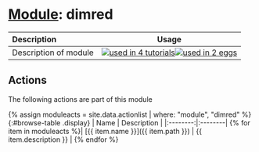 # [Module](../manual.md): dimred

| Description    | Usage |
|:--------|:--------:|
| Description of module | [![used in 4 tutorials](https://img.shields.io/badge/tutorials-4-green.svg)](https://www.plumed-tutorials.org/browse.html?search=dimred)[![used in 2 eggs](https://img.shields.io/badge/nest-2-green.svg)](https://www.plumed-nest.org/browse.html?search=dimred)|

## Actions 

The following actions are part of this module

{% assign moduleacts = site.data.actionlist | where: "module", "dimred" %}
{:#browse-table .display}
| Name | Description |
|:--------:|:--------|
{% for item in moduleacts %}| [{{ item.name }}]({{ item.path }}) | {{ item.description }} |
{% endfor %}
<script>
$(document).ready(function() {
var table = $('#browse-table').DataTable({
  "dom": '<"search"f><"top"il>rt<"bottom"Bp><"clear">',
  language: { search: '', searchPlaceholder: "Search project..." },
  buttons: [
        'copy', 'excel', 'pdf'
  ],
  "order": [[ 0, "desc" ]]
  });
$('#browse-table-searchbar').keyup(function () {
  table.search( this.value ).draw();
  });
  hu = window.location.search.substring(1);
  searchfor = hu.split("=");
  if( searchfor[0]=="search" ) {
      table.search( searchfor[1] ).draw();
  }
});
</script>
